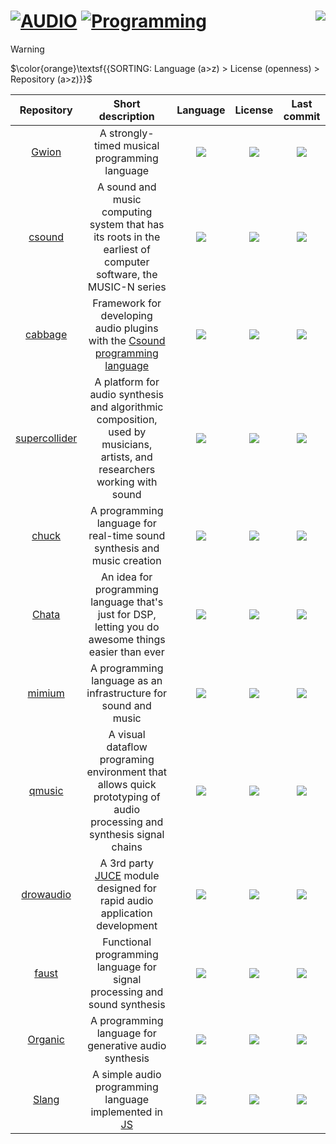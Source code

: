 # [![AUDIO](https://flat.badgen.net/badge/HyMPS/AUDIO/green?scale=1.8)](https://github.com/FORARTfe/HyMPS#-1 "AUDIO section") [![Programming](https://flat.badgen.net/badge/HyMPS/Programming/blue?scale=1.8&label=)](https://github.com/FORARTfe/HyMPS/blob/main/Audio/Programming.md#-- "Programming page") <a href="https://visitorbadge.io/status?path=https%3A%2F%2Fgithub.com%2FFORARTfe%2FHyMPS%2Fblob%2Fmain%2FAudio%2FProgramming.md"><img align="right" src="https://api.visitorbadge.io/api/combined?path=https%3A%2F%2Fgithub.com%2FFORARTfe%2FHyMPS%2Fblob%2Fmain%2FAudio%2FProgramming.md&label=D%20%2F%20T&labelColor=%23323232&countColor=%23c2ff00&style=flat-square&labelStyle=none" /></a>

> [!WARNING]
> $\color{orange}\textsf{{SORTING: Language (a>z) > License (openness) > Repository (a>z)}}$

 |Repository|Short description|Language|License|Last commit|
|:-:|:-:|:-:|:-:|:-:|
|[Gwion](https://github.com/Gwion/Gwion#readme)|A strongly-timed musical programming language|[![](https://img.shields.io/github/languages/top/Gwion/Gwion?color=pink&style=flat-square)](https://github.com/Gwion/Gwion/graphs/contributors)|[![](https://flat.badgen.net/github/license/Gwion/Gwion?label=)](https://github.com/Gwion/Gwion/blob/master/License.txt)|[![](https://img.shields.io/github/last-commit/Gwion/Gwion?style=flat-square&label=)](https://github.com/Gwion/Gwion/graphs/code-frequency)|
|[csound](https://github.com/csound/csound#readme)|A sound and music computing system that has its roots in the earliest of computer software, the MUSIC-N series|[![](https://img.shields.io/github/languages/top/csound/csound?color=pink&style=flat-square)](https://github.com/csound/csound/graphs/contributors)|[![](https://flat.badgen.net/github/license/csound/csound?label=)](https://github.com/csound/csound/blob/develop/COPYING)|[![](https://img.shields.io/github/last-commit/csound/csound?style=flat-square&label=)](https://github.com/csound/csound/graphs/code-frequency)|
|[cabbage](https://github.com/rorywalsh/cabbage#readme)|Framework for developing audio plugins with the [Csound programming language](https://csound.com/)|[![](https://img.shields.io/github/languages/top/rorywalsh/cabbage?color=pink&style=flat-square)](https://github.com/rorywalsh/cabbage/graphs/contributors)|[![](https://flat.badgen.net/github/license/rorywalsh/cabbage?label=)](https://github.com/rorywalsh/cabbage/blob/develop/LICENSE)|[![](https://img.shields.io/github/last-commit/rorywalsh/cabbage?style=flat-square&label=)](https://github.com/rorywalsh/cabbage/graphs/code-frequency)|
|[supercollider](https://github.com/supercollider/supercollider#readme)|A platform for audio synthesis and algorithmic composition, used by musicians, artists, and researchers working with sound|[![](https://img.shields.io/github/languages/top/supercollider/supercollider?color=pink&style=flat-square)](https://github.com/supercollider/supercollider/graphs/contributors)|[![](https://flat.badgen.net/github/license/supercollider/supercollider?label=)](https://github.com/supercollider/supercollider/blob/develop/COPYING)|[![](https://img.shields.io/github/last-commit/supercollider/supercollider?style=flat-square&label=)](https://github.com/supercollider/supercollider/graphs/code-frequency)|
|[chuck](https://github.com/ccrma/chuck#readme)|A programming language for real-time sound synthesis and music creation|[![](https://img.shields.io/github/languages/top/ccrma/chuck?color=pink&style=flat-square)](https://github.com/ccrma/chuck/graphs/contributors)|[![](https://flat.badgen.net/github/license/ccrma/chuck?label=)](https://github.com/ccrma/chuck/blob/main/LICENSE)|[![](https://img.shields.io/github/last-commit/ccrma/chuck?style=flat-square&label=)](https://github.com/ccrma/chuck/graphs/code-frequency)|
|[Chata](https://github.com/Slackadays/Chata#readme)|An idea for programming language that's just for DSP, letting you do awesome things easier than ever|[![](https://img.shields.io/github/languages/top/Slackadays/Chata?color=pink&style=flat-square)](https://github.com/Slackadays/Chata/graphs/contributors)|[![](https://flat.badgen.net/github/license/Slackadays/Chata?label=)](https://github.com/Slackadays/Chata/blob/main/LICENSE)|[![](https://img.shields.io/github/last-commit/Slackadays/Chata?style=flat-square&label=)](https://github.com/Slackadays/Chata/graphs/code-frequency)|
|[mimium](https://github.com/mimium-org/mimium#readme)|A programming language as an infrastructure for sound and music|[![](https://img.shields.io/github/languages/top/mimium-org/mimium?color=pink&style=flat-square)](https://github.com/mimium-org/mimium/graphs/contributors)|[![](https://flat.badgen.net/github/license/mimium-org/mimium?label=)](https://github.com/mimium-org/mimium/blob/dev/LICENSE)|[![](https://img.shields.io/github/last-commit/mimium-org/mimium?style=flat-square&label=)](https://github.com/mimium-org/mimium/graphs/code-frequency)|
|[qmusic](https://github.com/Archie3d/qmusic#readme)|A visual dataflow programing environment that allows quick prototyping of audio processing and synthesis signal chains|[![](https://img.shields.io/github/languages/top/Archie3d/qmusic?color=pink&style=flat-square)](https://github.com/Archie3d/qmusic/graphs/contributors)|[![](https://flat.badgen.net/badge/license/Other/blue?label=)](https://github.com/Archie3d/qmusic/blob/master/LICENSE)|[![](https://img.shields.io/github/last-commit/Archie3d/qmusic?style=flat-square&label=)](https://github.com/Archie3d/qmusic/graphs/code-frequency)|
|[drowaudio](https://github.com/drowaudio/drowaudio#readme)|A 3rd party [JUCE](https://juce.com/) module designed for rapid audio application development|[![](https://img.shields.io/github/languages/top/drowaudio/drowaudio?color=pink&style=flat-square)](https://github.com/drowaudio/drowaudio/graphs/contributors)|[![](https://flat.badgen.net/badge/license/Other/blue?label=)](https://github.com/drowaudio/drowaudio/blob/master/LICENSE)|[![](https://img.shields.io/github/last-commit/drowaudio/drowaudio?style=flat-square&label=)](https://github.com/drowaudio/drowaudio/graphs/code-frequency)|
|[faust](https://github.com/grame-cncm/faust#readme)|Functional programming language for signal processing and sound synthesis|[![](https://img.shields.io/github/languages/top/grame-cncm/faust?color=pink&style=flat-square)](https://github.com/grame-cncm/faust/graphs/contributors)|[![](https://flat.badgen.net/badge/license/Other/blue?label=)](https://github.com/grame-cncm/faust/blob/master-dev/COPYING.txt)|[![](https://img.shields.io/github/last-commit/grame-cncm/faust?style=flat-square&label=)](https://github.com/grame-cncm/faust/graphs/code-frequency)|
|[Organic](https://github.com/ERSUCC/Organic#readme)|A programming language for generative audio synthesis|[![](https://img.shields.io/github/languages/top/ERSUCC/Organic?color=pink&style=flat-square)](https://github.com/ERSUCC/Organic/graphs/contributors)|[![](https://flat.badgen.net/badge/license/Other/blue?label=)](https://github.com/ERSUCC/Organic/blob/main/LICENSE.txt)|[![](https://img.shields.io/github/last-commit/ERSUCC/Organic?style=flat-square&label=)](https://github.com/ERSUCC/Organic/graphs/code-frequency)|
|[Slang](https://github.com/kylestetz/slang#readme)|A simple audio programming language implemented in [JS](https://developer.mozilla.org/en-US/docs/Web/JavaScript)|[![](https://img.shields.io/github/languages/top/kylestetz/slang?color=pink&style=flat-square)](https://github.com/kylestetz/slang/graphs/contributors)|[![](https://flat.badgen.net/github/license/kylestetz/slang?label=)](https://github.com/kylestetz/slang/blob/master/LICENSE.md)|[![](https://img.shields.io/github/last-commit/kylestetz/slang?style=flat-square&label=)](https://github.com/kylestetz/slang/graphs/code-frequency)|

